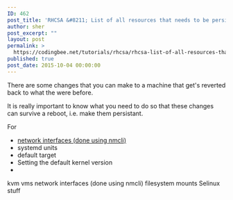 ```yaml
---
ID: 462
post_title: 'RHCSA &#8211; List of all resources that needs to be persistant'
author: sher
post_excerpt: ""
layout: post
permalink: >
  https://codingbee.net/tutorials/rhcsa/rhcsa-list-of-all-resources-that-needs-to-be-persistant
published: true
post_date: 2015-10-04 00:00:00
---
```

There are some changes that you can make to a machine that get's reverted back to what the were before. 

It is really important to know what you need to do so that these changes can survive a reboot, i.e. make them persistant.

For  

<ul>
	<li><a href="http://codingbee.net/tutorials/rhcsa/rhcsa-network-interface-card-nic/">network interfaces (done using nmcli)</a></li>
	<li>systemd units </li>
	<li>default target</li>
	<li>Setting the default kernel version</li>
	<li></li>
</ul>


kvm vms
network interfaces (done using nmcli)
filesystem mounts
Selinux stuff
